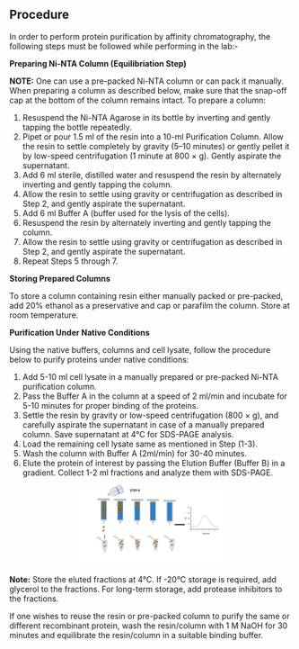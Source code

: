 ## Procedure

In order to perform protein purification by affinity chromatography, the following steps must be followed while performing in the lab:-


**Preparing Ni-NTA Column (Equilibriation Step)**

**NOTE:** One can use a pre-packed Ni-NTA column or can pack it manually.
When preparing a column as described below, make sure that the snap-off cap at the bottom of the column remains intact. To prepare a column:

1.	Resuspend the Ni-NTA Agarose in its bottle by inverting and gently tapping the bottle repeatedly.
2.	Pipet or pour 1.5 ml of the resin into a 10-ml Purification Column. Allow the resin to settle completely by gravity (5–10 minutes) or gently pellet it by low-speed centrifugation (1 minute at 800 × g). Gently aspirate the supernatant.
3.	Add 6 ml sterile, distilled water and resuspend the resin by alternately inverting and gently tapping the column.
4.	Allow the resin to settle using gravity or centrifugation as described in Step 2, and gently aspirate the supernatant.
5.	Add 6 ml Buffer A (buffer used for the lysis of the cells).
6.	Resuspend the resin by alternately inverting and gently tapping the column.
7.	Allow the resin to settle using gravity or centrifugation as described in Step 2, and gently aspirate the supernatant.
8.	Repeat Steps 5 through 7.


**Storing Prepared Columns**

To store a column containing resin either manually packed or pre-packed, add 20% ethanol as a preservative and cap or parafilm the column. Store at room temperature.


**Purification Under Native Conditions**

Using the native buffers, columns and cell lysate, follow the procedure below to purify proteins under native conditions:

1.	Add 5-10 ml cell lysate in a manually prepared or pre-packed Ni-NTA purification column.
2.	Pass the Buffer A in the column at a speed of 2 ml/min and incubate for 5-10 minutes for proper binding of the proteins.
3.	Settle the resin by gravity or low-speed centrifugation (800 × g), and carefully aspirate the supernatant in case of a manually prepared column. Save supernatant at 4°C for SDS-PAGE analysis.
4.	Load the remaining cell lysate same as mentioned in Step (1-3).
5.	Wash the column with Buffer A (2ml/min) for 30-40 minutes. 
6.	Elute the protein of interest by passing the Elution Buffer (Buffer B) in a gradient. Collect 1-2 ml fractions and analyze them with SDS-PAGE.

<div align="center">
<img src="./images/Slide4.PNG" width="50%">
</div>

**Note:** Store the eluted fractions at 4°C. If -20°C storage is required, add glycerol to the fractions. For long-term storage, add protease inhibitors to the fractions.

If one wishes to reuse the resin or pre-packed column to purify the same or different recombinant protein, wash the resin/column with 1 M NaOH for 30 minutes and equilibrate the resin/column in a suitable binding buffer. 
